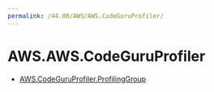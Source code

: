```yaml
---
permalink: /44.00/AWS/AWS.CodeGuruProfiler/
---
```


# AWS.AWS.CodeGuruProfiler



* [AWS.CodeGuruProfiler.ProfilingGroup](AWS.CodeGuruProfiler.ProfilingGroup.md)